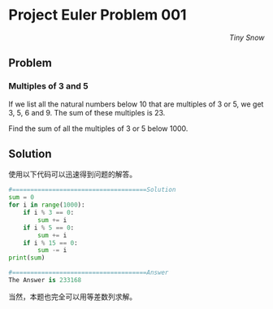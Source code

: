 # Project Euler	Problem 001

<p align="right"><i>Tiny Snow</i></p>



## Problem

### Multiples of 3 and 5

If we list all the natural numbers below $10$ that are multiples of $3$ or $5$, we get $3$, $5$, $6$ and $9$. The sum of these multiples is $23$.

Find the sum of all the multiples of $3$ or $5$ below $1000$.



## Solution

使用以下代码可以迅速得到问题的解答。

```python
#=====================================Solution
sum = 0
for i in range(1000):
    if i % 3 == 0:
        sum += i
    if i % 5 == 0:
        sum += i
    if i % 15 == 0:
        sum -= i
print(sum)

#=====================================Answer
The Answer is 233168
```

当然，本题也完全可以用等差数列求解。